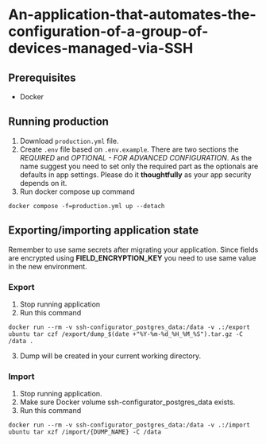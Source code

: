 # An-application-that-automates-the-configuration-of-a-group-of-devices-managed-via-SSH

## Prerequisites
- Docker

## Running production
1. Download `production.yml` file.
2. Create `.env` file based on `.env.example`. There are two sections the _REQUIRED_
and _OPTIONAL - FOR ADVANCED CONFIGURATION_. As the name suggest you need to set only
the required part as the optionals are defaults in app settings. Please do it **thoughtfully** 
as your app security depends on it.
3. Run docker compose up command
```
docker compose -f=production.yml up --detach
```

## Exporting/importing application state

Remember to use same secrets after migrating your application. Since fields are encrypted using
**FIELD_ENCRYPTION_KEY** you need to use same value in the new environment.

### Export
1. Stop running application
2. Run this command
```
docker run --rm -v ssh-configurator_postgres_data:/data -v .:/export ubuntu tar czf /export/dump_$(date +"%Y-%m-%d_%H_%M_%S").tar.gz -C /data .
```
3. Dump will be created in your current working directory.

### Import
1. Stop running application.
2. Make sure Docker volume ssh-configurator_postgres_data exists.
3. Run this command
```
docker run --rm -v ssh-configurator_postgres_data:/data -v .:/import ubuntu tar xzf /import/{DUMP_NAME} -C /data
```